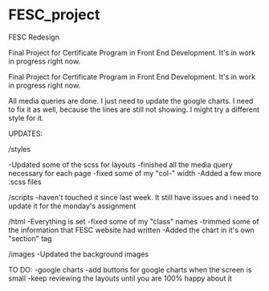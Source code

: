 # FESC_project
FESC Redesign

Final Project for Certificate Program in Front End Development. It's in work in progress right now.

Final Project for Certificate Program in Front End Development. It's in work in progress right now.

All media queries are done. I just need to update the google charts. I need to fix it as well, because the lines are still not showing.
I might try a different style for it. 

UPDATES:

/styles

-Updated some of the scss for layouts
-finished all the media query necessary for each page
-fixed some of my "col-" width
-Added a few more .scss files

/scripts
-haven't touched it since last week. It still have issues and i need to update it for the monday's assignment

/html
-Everything is set
-fixed some of my "class" names
-trimmed some of the information that FESC website had written
-Added the chart in it's own "section" tag

/images
-Updated the background images

TO DO:
-google charts
-add buttons for google charts when the screen is small
-keep reviewing the layouts until you are 100% happy about it
